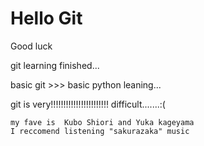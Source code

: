 # Hello Git
Good luck 

git learning finished...

basic git >>> basic python leaning...

git is very!!!!!!!!!!!!!!!!!!!!!!! difficult.......:(

    my fave is  Kubo Shiori and Yuka kageyama 
    I reccomend listening "sakurazaka" music 